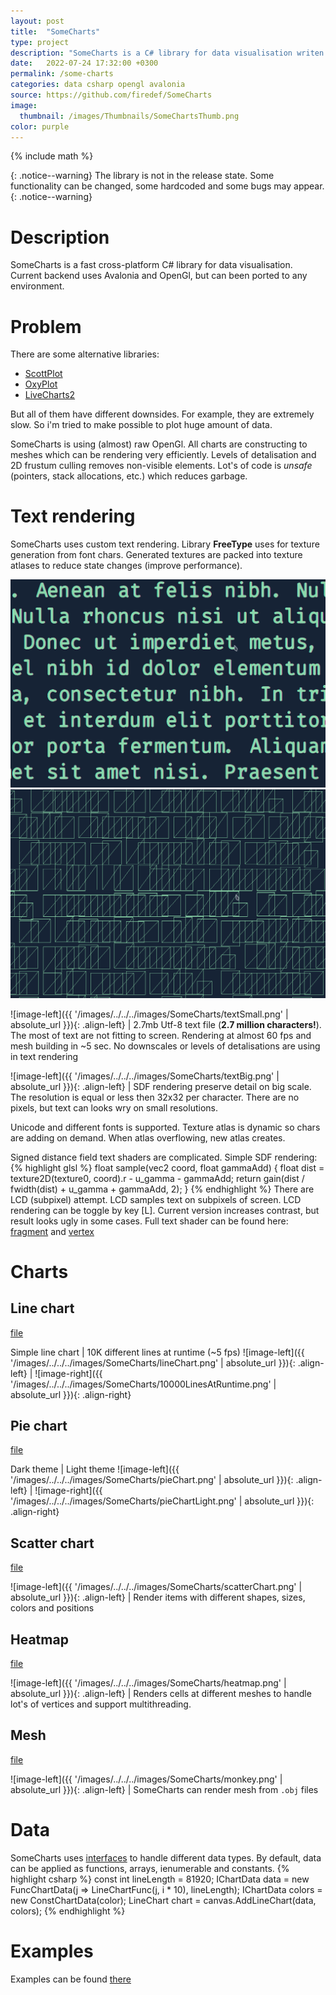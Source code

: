 ```yaml
---
layout: post
title:  "SomeCharts"
type: project
description: "SomeCharts is a C# library for data visualisation writen on Avalonia and OpenGl"
date:   2022-07-24 17:32:00 +0300
permalink: /some-charts
categories: data csharp opengl avalonia
source: https://github.com/firedef/SomeCharts
image:
  thumbnail: /images/Thumbnails/SomeChartsThumb.png
color: purple
---
```

{% include math %}

{: .notice--warning}
The library is not in the release state. Some functionality can be changed, some hardcoded and some bugs may appear.
{: .notice--warning}


# Description
SomeCharts is a fast cross-platform C# library for data visualisation. Current backend uses Avalonia and OpenGl, but can been ported to any environment.


# Problem
There are some alternative libraries:
- [ScottPlot][ScottPlot]
- [OxyPlot][OxyPlot]
- [LiveCharts2][LiveCharts]

But all of them have different downsides. For example, they are extremely slow. So i'm tried to make possible to plot huge amount of data.

SomeCharts is using (almost) raw OpenGl. All charts are constructing to meshes which can be rendering very efficiently. Levels of detalisation and 2D frustum culling removes non-visible elements. Lot's of code is *unsafe* (pointers, stack allocations, etc.) which reduces garbage.


# Text rendering
SomeCharts uses custom text rendering. Library **FreeType** uses for texture generation from font chars. Generated textures are packed into texture atlases to reduce state changes (improve performance).

<img class="img-left" src="/images/../../../images/SomeCharts/text.png">
<img class="img-right" src="/images/../../../images/SomeCharts/textMesh.png">

![image-left]({{ '/images/../../../images/SomeCharts/textSmall.png' | absolute_url }}){: .align-left} | 2.7mb Utf-8 text file (**2.7 million characters!**). The most of text are not fitting to screen. Rendering at almost 60 fps and mesh building in ~5 sec. No downscales or levels of detalisations are using in text rendering

![image-left]({{ '/images/../../../images/SomeCharts/textBig.png' | absolute_url }}){: .align-left} | SDF rendering preserve detail on big scale. The resolution is equal or less then 32x32 per character. There are no pixels, but text can looks wry on small resolutions.

Unicode and different fonts is supported. Texture atlas is dynamic so chars are adding on demand. When atlas overflowing, new atlas creates.

Signed distance field text shaders are complicated. Simple SDF rendering:
{% highlight glsl %}
float sample(vec2 coord, float gammaAdd) {
	float dist = texture2D(texture0, coord).r - u_gamma - gammaAdd;
	return gain(dist / fwidth(dist) + u_gamma + gammaAdd, 2);
}
{% endhighlight %}
There are LCD (subpixel) attempt. LCD samples text on subpixels of screen. LCD rendering can be toggle by key \[L\]. Current version increases contrast, but result looks ugly in some cases.
Full text shader can be found here: [fragment][TextShaderFrag] and [vertex][TextShaderVert]


# Charts
## Line chart
[file][LineChart]

Simple line chart | 10K different lines at runtime (~5 fps)
![image-left]({{ '/images/../../../images/SomeCharts/lineChart.png' | absolute_url }}){: .align-left} | ![image-right]({{ '/images/../../../images/SomeCharts/10000LinesAtRuntime.png' | absolute_url }}){: .align-right}

## Pie chart
[file][PieChart]

Dark theme | Light theme
![image-left]({{ '/images/../../../images/SomeCharts/pieChart.png' | absolute_url }}){: .align-left} | ![image-right]({{ '/images/../../../images/SomeCharts/pieChartLight.png' | absolute_url }}){: .align-right}

## Scatter chart
[file][ScatterChart]

![image-left]({{ '/images/../../../images/SomeCharts/scatterChart.png' | absolute_url }}){: .align-left} | Render items with different shapes, sizes, colors and positions

## Heatmap
[file][HeatMap]

![image-left]({{ '/images/../../../images/SomeCharts/heatmap.png' | absolute_url }}){: .align-left} | Renders cells at different meshes to handle lot's of vertices and support multithreading.

## Mesh
[file][MeshRenderer]

![image-left]({{ '/images/../../../images/SomeCharts/monkey.png' | absolute_url }}){: .align-left} | SomeCharts can render mesh from `.obj` files


# Data
SomeCharts uses [interfaces][DataInterfaces] to handle different data types. By default, data can be applied as functions, arrays, ienumerable and constants.
{% highlight csharp %}
const int lineLength = 81920;
IChartData<float> data = new FuncChartData<float>(j => LineChartFunc(j, i * 10), lineLength);
IChartData<indexedColor> colors = new ConstChartData<indexedColor>(color);
LineChart chart = canvas.AddLineChart(data, colors);
{% endhighlight %}


# Examples
Examples can be found [there][Examples]

[Source]: https://github.com/firedef/SomeCharts
[ScottPlot]: https://github.com/scottplot/scottplot
[OxyPlot]: https://github.com/oxyplot/oxyplot-avalonia
[LiveCharts]: https://github.com/beto-rodriguez/LiveCharts2
[TextShaderFrag]: https://github.com/firedef/SomeCharts/blob/master/SomeChartsUiAvalonia/data/shaders/text.frag
[TextShaderVert]: https://github.com/firedef/SomeCharts/blob/master/SomeChartsUiAvalonia/data/shaders/text.vert

[LineChart]: https://github.com/firedef/SomeCharts/blob/master/SomeChartsUi/src/elements/charts/line/LineChart.cs
[PieChart]: https://github.com/firedef/SomeCharts/blob/master/SomeChartsUi/src/elements/charts/pie/PieChart.cs
[ScatterChart]: https://github.com/firedef/SomeCharts/blob/master/SomeChartsUi/src/elements/charts/scatter/ScatterChart.cs
[HeatMap]: https://github.com/firedef/SomeCharts/blob/master/SomeChartsUi/src/elements/charts/heatmap/HeatmapChart.cs
[MeshRenderer]: https://github.com/firedef/SomeCharts/blob/master/SomeChartsUi/src/elements/other/MeshRenderer.cs

[DataInterfaces]: https://github.com/firedef/SomeCharts/tree/master/SomeChartsUi/src/data

[Examples]: https://github.com/firedef/SomeCharts/tree/master/SomeChartsAvaloniaExamples/src